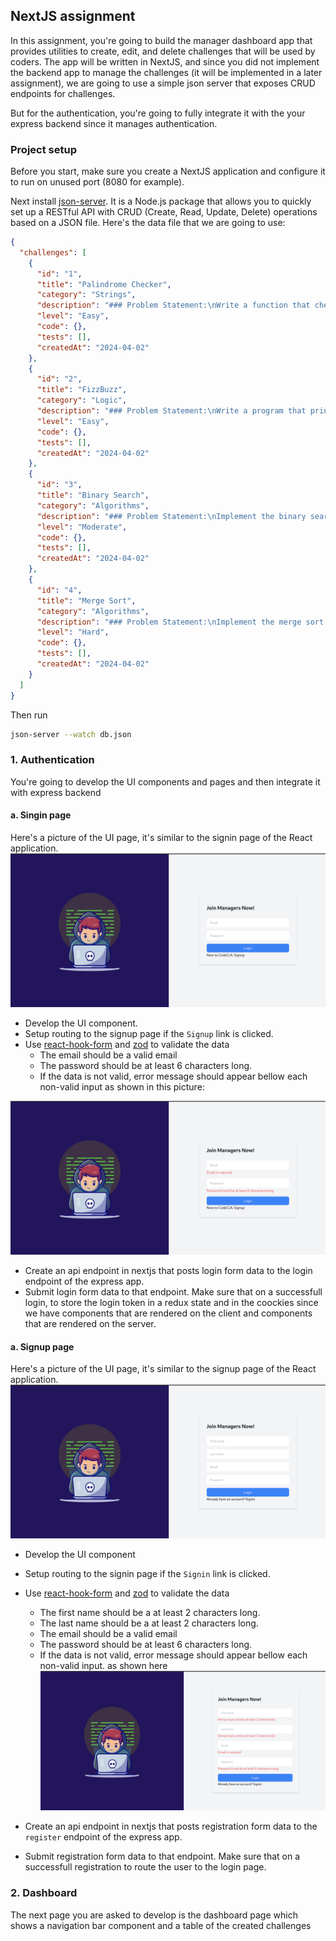 ## NextJS assignment
In this assignment, you're going to build the manager dashboard app that provides utilities to create, edit, and delete challenges that will be used by coders. The app will be written in NextJS, and since you did not implement the backend app to manage the challenges (it will be implemented in a later assignment), we are going to use a simple json server that exposes CRUD endpoints for challenges.

But for the authentication, you're going to fully integrate it with the your express backend since it manages authentication.

### Project setup
Before you start, make sure you create a NextJS application and configure it to run on unused port (8080 for example).

Next install [json-server](https://www.npmjs.com/package/json-server). It is a Node.js package that allows you to quickly set up a RESTful API with CRUD (Create, Read, Update, Delete) operations based on a JSON file. Here's the data file that we are going to use:

```json
{
  "challenges": [
    {
      "id": "1",
      "title": "Palindrome Checker",
      "category": "Strings",
      "description": "### Problem Statement:\nWrite a function that checks whether a given string is a palindrome or not. A palindrome is a word, phrase, number, or other sequence of characters that reads the same forward and backward.",
      "level": "Easy",
      "code": {},
      "tests": [],
      "createdAt": "2024-04-02"
    },
    {
      "id": "2",
      "title": "FizzBuzz",
      "category": "Logic",
      "description": "### Problem Statement:\nWrite a program that prints the numbers from 1 to 100. But for multiples of three, print 'Fizz' instead of the number, and for the multiples of five, print 'Buzz'. For numbers that are multiples of both three and five, print 'FizzBuzz'.",
      "level": "Easy",
      "code": {},
      "tests": [],
      "createdAt": "2024-04-02"
    },
    {
      "id": "3",
      "title": "Binary Search",
      "category": "Algorithms",
      "description": "### Problem Statement:\nImplement the binary search algorithm to efficiently find the position of a target value within a sorted array. The algorithm compares the target value to the middle element of the array and continues narrowing down the search until the target value is found or the search space is empty.",
      "level": "Moderate",
      "code": {},
      "tests": [],
      "createdAt": "2024-04-02"
    },
    {
      "id": "4",
      "title": "Merge Sort",
      "category": "Algorithms",
      "description": "### Problem Statement:\nImplement the merge sort algorithm to efficiently sort an array of elements. The merge sort algorithm divides the array into two halves, recursively sorts the sub-arrays, and then merges the sorted halves.",
      "level": "Hard",
      "code": {},
      "tests": [],
      "createdAt": "2024-04-02"
    }
  ]
}

```

Then run
```bash
json-server --watch db.json
```


### 1. Authentication
You're going to develop the UI components and pages and then integrate it with express backend

#### a. Singin page
Here's a picture of the UI page, it's similar to the signin page of the React application.
![Singin](./images/signin.png)

- Develop the UI component.
- Setup routing to the signup page if the `Signup` link is clicked.
- Use [react-hook-form](https://react-hook-form.com/) and [zod](https://zod.dev/) to validate the data
    - The email should be a valid email
    - The password should be at least 6 characters long.
    - If the data is not valid, error message should appear bellow each non-valid input as shown in this picture:

![Signin errors](./images/signin-error.png)


- Create an api endpoint in nextjs that posts login form data to the login endpoint of the express app.
- Submit login form data to that endpoint. Make sure that on a successfull login, to store the login token in a redux state and in the coockies since we have components that are rendered on the client and components that are rendered on the server.

#### a. Signup page
Here's a picture of the UI page, it's similar to the signup page of the React application.
![Signup](./images/signup.png)

- Develop the UI component
- Setup routing to the signin page if the `Signin` link is clicked.
- Use [react-hook-form](https://react-hook-form.com/) and [zod](https://zod.dev/) to validate the data
    - The first name should be a at least 2 characters long.
    - The last name should be a at least 2 characters long.
    - The email should be a valid email
    - The password should be at least 6 characters long.
    - If the data is not valid, error message should appear bellow each non-valid input. as shown here
![Signup errors](./images/signup-errors.png)

- Create an api endpoint in nextjs that posts registration form data to the `register` endpoint of the express app.
- Submit registration form data to that endpoint. Make sure that on a successfull registration to route the user to the login page.


### 2. Dashboard
The next page you are asked to develop is the dashboard page which shows a navigation bar component and a table of the created challenges

